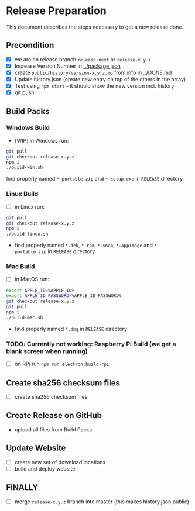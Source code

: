 # Release Preparation

This document describes the steps necessary to get a new release done.

## Precondition

- [x] we are on release branch `release-next` or `release-x.y.z`
- [x] Increase Version Number in [../package.json](../package.json)
- [x] create `public/history/version-x.y.z.md` from info in [../DONE.md](../DONE.md) 
- [x] Update history.json (create new entry on top of the others in the array)
- [x] Test using `npm start` - it should show the new version incl. history
- [x] git push

## Build Packs

### Windows Build

- [WIP] in Windows run:

```bash
git pull
git checkout release-x.y.z
npm i
./build-win.sh
```

find properly named `*-portable.zip` and `*-setup.exe` in `RELEASE` directory

### Linux Build

- [ ] in Linux run:

```bash
git pull
git checkout release-x.y.z
npm i
./build-linux.sh
```

- find properly named `*.deb`, `*.rpm`, `*.snap`, `*.AppImage` and `*-portable.zip` in `RELEASE` directory

### Mac Build

- [ ] in MacOS run:

```bash
export APPLE_ID=%APPLE_ID%
export APPLE_ID_PASSWORD=%APPLE_ID_PASSWORD%
git checkout release-x.y.z
git pull
npm i
./build-mac.sh
```

- find properly named `*.dmg` in `RELEASE` directory

### TODO: Currently not working: Raspberry Pi Build (we get a blank screen when running)

- [ ] on RPi run `npm run electron:build-rpi`

## Create sha256 checksum files

- [ ] create sha256 checksum files

## Create Release on GitHub

- upload all files from Build Packs

## Update Website

- [ ] create new set of download locations
- [ ] build and deploy website

## FINALLY

- [ ] merge `release-x.y.z` branch into master (this makes history.json public)
